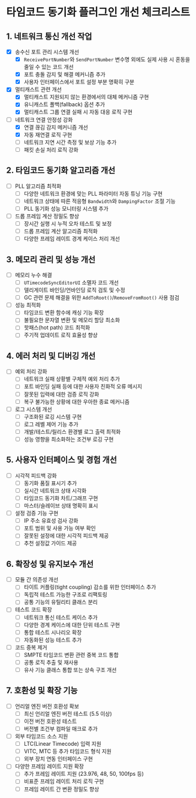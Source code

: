 # 타임코드 동기화 플러그인 개선 체크리스트

## 1. 네트워크 통신 개선 작업

- [x] 송수신 포트 관리 시스템 개선
  - [x] `ReceivePortNumber`와 `SendPortNumber` 변수명 외에도 실제 사용 시 혼동을 줄일 수 있는 코드 개선
  - [x] 포트 충돌 감지 및 해결 메커니즘 추가
  - [x] 사용자 인터페이스에서 포트 설정 부분 명확히 구분

- [x] 멀티캐스트 관련 개선
  - [x] 멀티캐스트 지원되지 않는 환경에서의 대체 메커니즘 구현
  - [x] 유니캐스트 폴백(fallback) 옵션 추가
  - [x] 멀티캐스트 그룹 연결 실패 시 자동 대응 로직 구현

- [ ] 네트워크 연결 안정성 강화
  - [x] 연결 끊김 감지 메커니즘 개선
  - [x] 자동 재연결 로직 구현
  - [ ] 네트워크 지연 시간 측정 및 보상 기능 추가
  - [ ] 패킷 손실 처리 로직 강화

## 2. 타임코드 동기화 알고리즘 개선

- [ ] PLL 알고리즘 최적화
  - [ ] 다양한 네트워크 환경에 맞는 PLL 파라미터 자동 튜닝 기능 구현
  - [ ] 네트워크 상태에 따른 적응형 `Bandwidth`와 `DampingFactor` 조절 기능
  - [ ] PLL 동기화 성능 모니터링 시스템 추가

- [ ] 드롭 프레임 계산 정밀도 향상
  - [ ] 장시간 실행 시 누적 오차 테스트 및 보정
  - [ ] 드롭 프레임 계산 알고리즘 최적화
  - [ ] 다양한 프레임 레이트 경계 케이스 처리 개선

## 3. 메모리 관리 및 성능 개선

- [ ] 메모리 누수 해결
  - [ ] `UTimecodeSyncEditorUI` 소멸자 코드 개선
  - [ ] 델리게이트 바인딩/언바인딩 로직 검토 및 수정
  - [ ] GC 관련 문제 해결을 위한 `AddToRoot()`/`RemoveFromRoot()` 사용 점검

- [ ] 성능 최적화
  - [ ] 타임코드 변환 함수에 캐싱 기능 확장
  - [ ] 불필요한 문자열 변환 및 메모리 할당 최소화
  - [ ] 핫패스(hot path) 코드 최적화
  - [ ] 주기적 업데이트 로직 효율성 향상

## 4. 에러 처리 및 디버깅 개선

- [ ] 예외 처리 강화
  - [ ] 네트워크 실패 상황별 구체적 예외 처리 추가
  - [ ] 포트 바인딩 실패 등에 대한 사용자 친화적 오류 메시지
  - [ ] 잘못된 입력에 대한 검증 로직 강화
  - [ ] 복구 불가능한 상황에 대한 우아한 종료 메커니즘

- [ ] 로그 시스템 개선
  - [ ] 구조화된 로깅 시스템 구현
  - [ ] 로그 레벨 제어 기능 추가
  - [ ] 개발/테스트/릴리스 환경별 로그 출력 최적화
  - [ ] 성능 영향을 최소화하는 조건부 로깅 구현

## 5. 사용자 인터페이스 및 경험 개선

- [ ] 시각적 피드백 강화
  - [ ] 동기화 품질 표시기 추가
  - [ ] 실시간 네트워크 상태 시각화
  - [ ] 타임코드 동기화 차트/그래프 구현
  - [ ] 마스터/슬레이브 상태 명확히 표시

- [ ] 설정 검증 기능 구현
  - [ ] IP 주소 유효성 검사 강화
  - [ ] 포트 범위 및 사용 가능 여부 확인
  - [ ] 잘못된 설정에 대한 시각적 피드백 제공
  - [ ] 추천 설정값 가이드 제공

## 6. 확장성 및 유지보수 개선

- [ ] 모듈 간 의존성 개선
  - [ ] 타이트 커플링(tight coupling) 감소를 위한 인터페이스 추가
  - [ ] 독립적 테스트 가능한 구조로 리팩토링
  - [ ] 공통 기능의 유틸리티 클래스 분리

- [ ] 테스트 코드 확장
  - [ ] 네트워크 통신 테스트 케이스 추가
  - [ ] 다양한 경계 케이스에 대한 단위 테스트 구현
  - [ ] 통합 테스트 시나리오 확장
  - [ ] 자동화된 성능 테스트 추가

- [ ] 코드 중복 제거
  - [ ] SMPTE 타임코드 변환 관련 중복 코드 통합
  - [ ] 공통 로직 추출 및 재사용
  - [ ] 유사 기능 클래스 통합 또는 상속 구조 개선

## 7. 호환성 및 확장 기능

- [ ] 언리얼 엔진 버전 호환성 확보
  - [ ] 최신 언리얼 엔진 버전 테스트 (5.5 이상)
  - [ ] 이전 버전 호환성 테스트
  - [ ] 버전별 조건부 컴파일 매크로 추가

- [ ] 외부 타임코드 소스 지원
  - [ ] LTC(Linear Timecode) 입력 지원
  - [ ] VITC, MTC 등 추가 타임코드 형식 지원
  - [ ] 외부 장치 연동 인터페이스 구현

- [ ] 다양한 프레임 레이트 지원 확장
  - [ ] 추가 프레임 레이트 지원 (23.976, 48, 50, 100fps 등)
  - [ ] 비표준 프레임 레이트 처리 로직 구현
  - [ ] 프레임 레이트 간 변환 정밀도 향상
